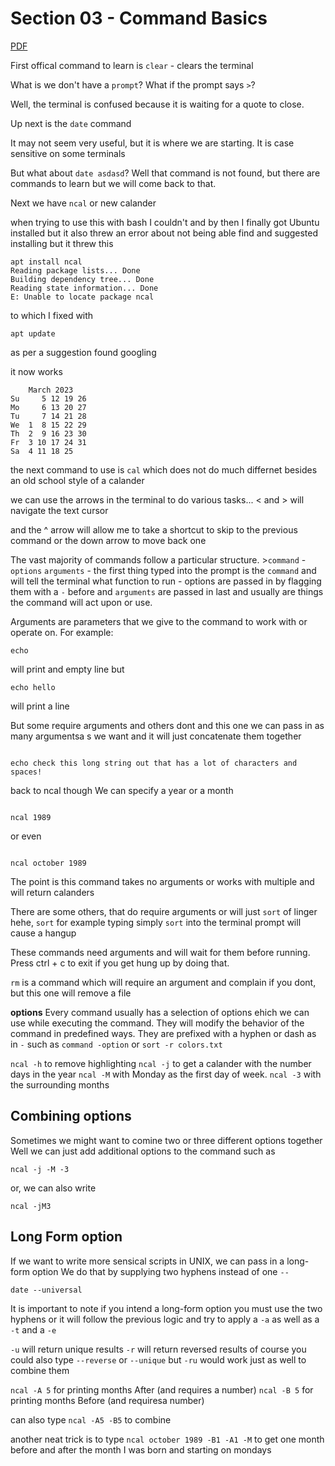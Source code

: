 # Section 03 - Command Basics

[PDF](./assets/02_Command_Basics.pdf)

First offical command to learn is
`clear` - clears the terminal

What is we don't have a `prompt`?
What if the prompt says
`>`?

Well, the terminal is confused because it is waiting for a quote to close.

Up next is the `date` command

It may not seem very useful, but it is where we are starting.
It is case sensitive on some terminals

But what about `date asdasd`?
Well that command is not found, but there are commands to learn but we will come back to that.

Next we have `ncal` or new calander

when trying to use this with bash I couldn't and by then I finally got Ubuntu installed but it also threw an error about not being able find and suggested installing but it threw this

```
apt install ncal
Reading package lists... Done
Building dependency tree... Done
Reading state information... Done
E: Unable to locate package ncal
```

to which I fixed with

```
apt update
```

as per a suggestion found googling

it now works

```
    March 2023
Su     5 12 19 26
Mo     6 13 20 27
Tu     7 14 21 28
We  1  8 15 22 29
Th  2  9 16 23 30
Fr  3 10 17 24 31
Sa  4 11 18 25
```

the next command to use is `cal` which does not do much differnet besides an old school style of a calander

we can use the arrows in the terminal to do various tasks... < and > will navigate the text cursor

and the ^ arrow will allow me to take a shortcut to skip to the previous command or the down arrow to move back one

The vast majority of commands follow a particular structure.
\>`command` -`options` `arguments`
\- the first thing typed into the prompt is the `command` and will tell the terminal what function to run
\- options are passed in by flagging them with a `-` before and `arguments` are passed in last and usually are things the command will act upon or use.

Arguments are parameters that we give to the command to work with or operate on. For example:

```
echo
```

will print and empty line
but

```
echo hello

```

will print a line

But some require arguments and others dont and this one we can pass in as many argumentsa s we want and it will just concatenate them together

```

echo check this long string out that has a lot of characters and spaces!

```

back to ncal though
We can specify a year or a month

```

ncal 1989

```

or even

```

ncal october 1989

```

The point is this command takes no arguments or works with multiple and will return calanders

There are some others, that do require arguments or will just `sort` of linger
hehe, `sort` for example
typing simply `sort` into the terminal prompt will cause a hangup

These commands need arguments and will wait for them before running. Press ctrl + c to exit if you get hung up by doing that.

`rm` is a command which will require an argument and complain if you dont, but this one will remove a file

__options__
Every command usually has a selection of options ehich we can use while executing the command. They will modify the behavior of the command in predefined ways. 
They are prefixed with a hyphen or dash as in `-` such as `command -option` or `sort -r colors.txt`

`ncal -h` to remove highlighting
`ncal -j` to get a calander with the number days in the year
`ncal -M` with Monday as the first day of week.
`ncal -3` with the surrounding months

## Combining options

Sometimes we might want to comine two or three different options together
Well we can just add additional options to the command such as
```
ncal -j -M -3
```

or, we can also write
```
ncal -jM3
```

## Long Form option
If we want to write more sensical scripts in UNIX, we can pass in a long-form option
We do that by supplying two hyphens instead of one `--`
```
date --universal
```
It is important to note if you intend a long-form option you must use the two hyphens or it will follow the previous logic and try to apply a `-a` as well as a `-t` and a `-e`

`-u` will return unique results
`-r` will return reversed results
of course you could also type
`--reverse`
or `--unique`
but `-ru` would work just as well to combine them

`ncal -A 5` for printing months After (and requires a number)
`ncal -B 5` for printing months Before (and requiresa number)

can also type
`ncal -A5 -B5` to combine

another neat trick is to type
`ncal october 1989 -B1 -A1 -M` to get one month before and after the month I was born and starting on mondays